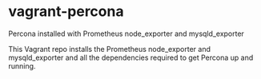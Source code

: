 # vagrant-percona
Percona installed with Prometheus node_exporter and mysqld_exporter

This Vagrant repo installs the Prometheus node_exporter and mysqld_exporter and all the dependencies required to get Percona up and running.

